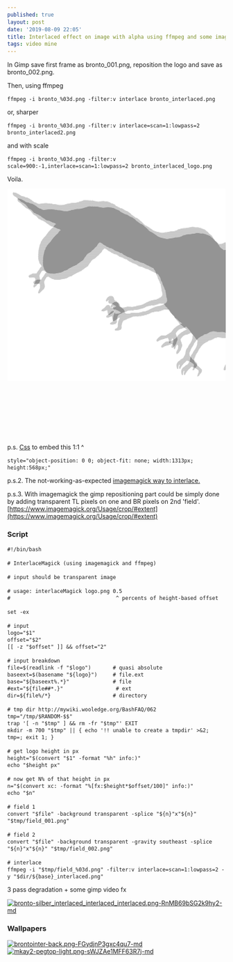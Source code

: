 ```yaml
---
published: true
layout: post
date: '2019-08-09 22:05'
title: Interlaced effect on image with alpha using ffmpeg and some image editor like gimp
tags: video mine 
---
```

In Gimp save first frame as bronto_001.png, reposition the logo and save as bronto_002.png.

Then, using ffmpeg

    ffmpeg -i bronto_%03d.png -filter:v interlace bronto_interlaced.png
    
or, sharper

    ffmpeg -i bronto_%03d.png -filter:v interlace=scan=1:lowpass=2 bronto_interlaced2.png
    
and with scale

    ffmpeg -i bronto_%03d.png -filter:v scale=900:-1,interlace=scan=1:lowpass=2 bronto_interlaced_logo.png

Voila.

<a href="/public/bronto_interlaced2.png"><img src="/public/bronto_interlaced2.png" style="object-position: 0 0; object-fit: none; width:1313px; height:568px;"></a>

p.s. [Css](https://css-tricks.com/almanac/properties/o/object-position/) to embed this 1:1 ^

    style="object-position: 0 0; object-fit: none; width:1313px; height:568px;"
    
p.s.2. The not-working-as-expected [imagemagick way to interlace.](https://stackoverflow.com/questions/36355337/how-can-i-interlace-two-images-using-imagemagick)

p.s.3. With imagemagick the gimp repositioning part could be simply done by adding transparent TL pixels on one and BR pixels on 2nd 'field'. [https://www.imagemagick.org/Usage/crop/#extent](https://www.imagemagick.org/Usage/crop/#extent)

### Script

    #!/bin/bash

    # InterlaceMagick (using imagemagick and ffmpeg)

    # input should be transparent image 

    # usage: interlaceMagick logo.png 0.5
    #                                  ^ percents of height-based offset

    set -ex

    # input
    logo="$1"
    offset="$2"
    [[ -z "$offset" ]] && offset="2"

    # input breakdown 
    file=$(readlink -f "$logo")       # quasi absolute
    baseext=$(basename "${logo}")     # file.ext
    base="${baseext%.*}"              # file
    #ext="${file##*.}"                 # ext
    dir=${file%/*}                    # directory

    # tmp dir http://mywiki.wooledge.org/BashFAQ/062
    tmp="/tmp/$RANDOM-$$"
    trap '[ -n "$tmp" ] && rm -fr "$tmp"' EXIT
    mkdir -m 700 "$tmp" || { echo '!! unable to create a tmpdir' >&2; tmp=; exit 1; }

    # get logo height in px
    height="$(convert "$1" -format "%h" info:)"
    echo "$height px"

    # now get N% of that height in px
    n="$(convert xc: -format "%[fx:$height*$offset/100]" info:)"
    echo "$n"

    # field 1
    convert "$file" -background transparent -splice "${n}"x"${n}" "$tmp/field_001.png"  

    # field 2
    convert "$file" -background transparent -gravity southeast -splice "${n}"x"${n}" "$tmp/field_002.png"

    # interlace
    ffmpeg -i "$tmp/field_%03d.png" -filter:v interlace=scan=1:lowpass=2 -y "$dir/${base}_interlaced.png"
    
3 pass degradation + some gimp video fx

[![bronto-silber_interlaced_interlaced_interlaced.png-RnMB69bSG2k9hy2-md](https://i.imgur.com/7lbMK52.png)](https://i.imgur.com/7lbMK52.png)

### Wallpapers
[![brontointer-back.png-FGydjnP3gxc4qu7-md](https://i.imgur.com/mNmssb6l.jpg)](https://i.imgur.com/mNmssb6.jpg)
[![mkay2-pegtop-light.png-sWJZAe1MFF63R7j-md](https://i.imgur.com/xfdK6h4l.jpg)](https://i.imgur.com/xfdK6h4.jpg)

